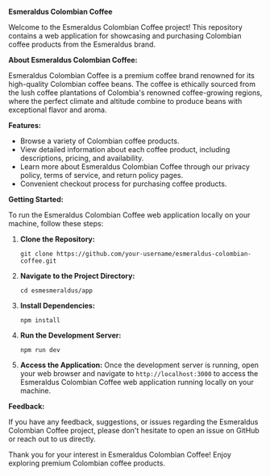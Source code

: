 **Esmeraldus Colombian Coffee**

Welcome to the Esmeraldus Colombian Coffee project! This repository contains a web application for showcasing and purchasing Colombian coffee products from the Esmeraldus brand.

**About Esmeraldus Colombian Coffee:**

Esmeraldus Colombian Coffee is a premium coffee brand renowned for its high-quality Colombian coffee beans. The coffee is ethically sourced from the lush coffee plantations of Colombia's renowned coffee-growing regions, where the perfect climate and altitude combine to produce beans with exceptional flavor and aroma.

**Features:**

- Browse a variety of Colombian coffee products.
- View detailed information about each coffee product, including descriptions, pricing, and availability.
- Learn more about Esmeraldus Colombian Coffee through our privacy policy, terms of service, and return policy pages.
- Convenient checkout process for purchasing coffee products.

**Getting Started:**

To run the Esmeraldus Colombian Coffee web application locally on your machine, follow these steps:

1. **Clone the Repository:**
   ```
   git clone https://github.com/your-username/esmeraldus-colombian-coffee.git
   ```

2. **Navigate to the Project Directory:**
   ```
   cd esmesmeraldus/app
   ```

3. **Install Dependencies:**
   ```
   npm install
   ```

4. **Run the Development Server:**
   ```
   npm run dev
   ```

5. **Access the Application:**
   Once the development server is running, open your web browser and navigate to `http://localhost:3000` to access the Esmeraldus Colombian Coffee web application running locally on your machine.

**Feedback:**

If you have any feedback, suggestions, or issues regarding the Esmeraldus Colombian Coffee project, please don't hesitate to open an issue on GitHub or reach out to us directly.

Thank you for your interest in Esmeraldus Colombian Coffee! Enjoy exploring premium Colombian coffee products.
